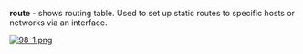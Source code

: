 


  
**route** - shows routing table. Used to set up static routes to specific hosts or networks via an interface.  
  
[![98-1.png](98-1.png)](image.png)